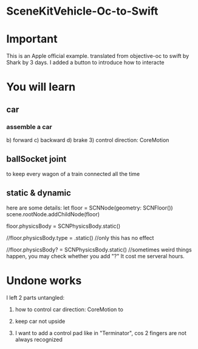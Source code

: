 # SceneKitVehicle-Oc-to-Swift

# Important
This is an Apple official example.
translated from objective-oc to swift by Shark by 3 days.
I added a button to introduce how to interacte


# You will learn
## car
### assemble a car 
b) forward
c) backward
d) brake
3) control direction: CoreMotion

## ballSocket joint
to keep every wagon of a train connected all the time 

## static & dynamic
here are some details:
let floor = SCNNode(geometry: SCNFloor())
scene.rootNode.addChildNode(floor)

floor.physicsBody = SCNPhysicsBody.static()

//floor.physicsBody.type = .static() //only this has no effect

//floor.physicsBody? = SCNPhysicsBody.static() //sometimes weird things happen, you may check whether you add "?" It cost me serveral hours.



# Undone works
I left 2 parts untangled:
1) how to control car direction: CoreMotion to 
2) keep car not upside

3) I want to add a control pad like in "Terminator", cos 2 fingers are not always recognized


